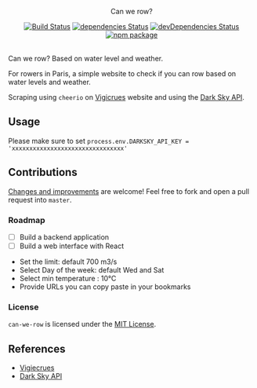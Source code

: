 <p align="center">
  Can we row?
</p>

<p align="center">
  <a href="http://travis-ci.org/mycaule/can-we-row"><img src="https://api.travis-ci.org/mycaule/can-we-row.svg?branch=master" alt="Build Status"></a>
  <a href="https://david-dm.org/mycaule/can-we-row"><img src="https://david-dm.org/mycaule/can-we-row/status.svg" alt="dependencies Status"></a>
  <a href="https://david-dm.org/mycaule/can-we-row?type=dev"><img src="https://david-dm.org/mycaule/can-we-row/dev-status.svg" alt="devDependencies Status"></a>
	<br>
	<a href="https://www.npmjs.com/package/can-we-row"><img src="https://img.shields.io/npm/l/can-we-row.svg" alt="npm package"></a>
  <br>
  <br>
</p>

Can we row? Based on water level and weather.

For rowers in Paris, a simple website to check if you can row based on water levels and weather.

Scraping using `cheerio` on [Vigicrues](http://www.vigicrues.gouv.fr) website and using the [Dark Sky API](https://darksky.net/dev/docs).


## Usage

Please make sure to set `process.env.DARKSKY_API_KEY = 'xxxxxxxxxxxxxxxxxxxxxxxxxxxxxxxx'`

## Contributions

[Changes and improvements](https://github.com/mycaule/can-we-row/wiki) are welcome! Feel free to fork and open a pull request into `master`.

### Roadmap

- [ ] Build a backend application
- [ ] Build a web interface with React
* Set the limit: default 700 m3/s
* Select Day of the week: default Wed and Sat
* Select min temperature : 10°C
* Provide URLs you can copy paste in your bookmarks

### License
`can-we-row` is licensed under the [MIT License](https://github.com/mycaule/can-we-row/blob/master/LICENSE).

## References

* [Vigiecrues](http://www.vigicrues.gouv.fr)
* [Dark Sky API](https://darksky.net/dev/docs)
